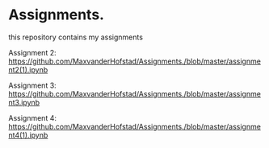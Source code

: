 # Assignments.
this repository contains my assignments

Assignment 2: 
https://github.com/MaxvanderHofstad/Assignments./blob/master/assignment2(1).ipynb

Assignment 3:
https://github.com/MaxvanderHofstad/Assignments./blob/master/assignment3.ipynb

Assignment 4:
https://github.com/MaxvanderHofstad/Assignments./blob/master/assignment4(1).ipynb

